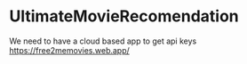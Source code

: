 # UltimateMovieRecomendation

We need to have a cloud based app to get api keys  
https://free2memovies.web.app/
